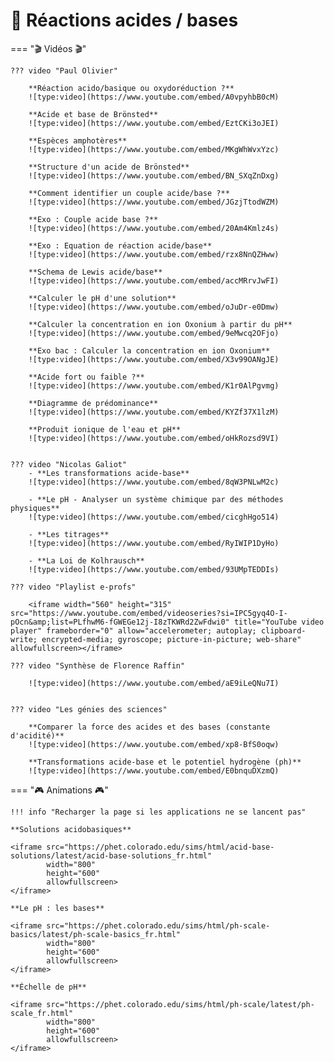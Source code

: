 # 🔴 Réactions acides / bases 

=== "🎬 Vidéos 🎬"

    ??? video "Paul Olivier"

        **Réaction acido/basique ou oxydoréduction ?**
        ![type:video](https://www.youtube.com/embed/A0vpyhbB0cM)

        **Acide et base de Brönsted**
        ![type:video](https://www.youtube.com/embed/EztCKi3oJEI)

        **Espèces amphotères**
        ![type:video](https://www.youtube.com/embed/MKgWhWvxYzc)

        **Structure d'un acide de Brönsted**
        ![type:video](https://www.youtube.com/embed/BN_SXqZnDxg)

        **Comment identifier un couple acide/base ?**
        ![type:video](https://www.youtube.com/embed/JGzjTtodWZM)

        **Exo : Couple acide base ?**
        ![type:video](https://www.youtube.com/embed/20Am4Kmlz4s)

        **Exo : Equation de réaction acide/base**
        ![type:video](https://www.youtube.com/embed/rzx8NnQZHww)

        **Schema de Lewis acide/base**
        ![type:video](https://www.youtube.com/embed/accMRrvJwFI)

        **Calculer le pH d'une solution**
        ![type:video](https://www.youtube.com/embed/oJuDr-e0Dmw)

        **Calculer la concentration en ion Oxonium à partir du pH**
        ![type:video](https://www.youtube.com/embed/9eMwcq2OFjo)

        **Exo bac : Calculer la concentration en ion Oxonium**
        ![type:video](https://www.youtube.com/embed/X3v99OANgJE)

        **Acide fort ou faible ?**
        ![type:video](https://www.youtube.com/embed/K1r0AlPgvmg)

        **Diagramme de prédominance**
        ![type:video](https://www.youtube.com/embed/KYZf37X1lzM)

        **Produit ionique de l'eau et pH**
        ![type:video](https://www.youtube.com/embed/oHkRozsd9VI)


    ??? video "Nicolas Galiot"
        - **Les transformations acide-base**
        ![type:video](https://www.youtube.com/embed/8qW3PNLwM2c)

        - **Le pH - Analyser un système chimique par des méthodes physiques**
        ![type:video](https://www.youtube.com/embed/cicghHgo514)

        - **Les titrages**
        ![type:video](https://www.youtube.com/embed/RyIWIP1DyHo)

        - **La Loi de Kolhrausch**
        ![type:video](https://www.youtube.com/embed/93UMpTEDDIs)        

    ??? video "Playlist e-profs"

        <iframe width="560" height="315" src="https://www.youtube.com/embed/videoseries?si=IPC5gyq4O-I-pOcn&amp;list=PLfhwM6-fGWEGe12j-I8zTKWRd2ZwFdwi0" title="YouTube video player" frameborder="0" allow="accelerometer; autoplay; clipboard-write; encrypted-media; gyroscope; picture-in-picture; web-share" allowfullscreen></iframe>

    ??? video "Synthèse de Florence Raffin"

        ![type:video](https://www.youtube.com/embed/aE9iLeQNu7I)


    ??? video "Les génies des sciences"

        **Comparer la force des acides et des bases (constante d'acidité)**
        ![type:video](https://www.youtube.com/embed/xp8-BfS0oqw)

        **Transformations acide-base et le potentiel hydrogène (ph)**
        ![type:video](https://www.youtube.com/embed/E0bnquDXzmQ)


=== "🎮 Animations 🎮"

    !!! info "Recharger la page si les applications ne se lancent pas"
    
    **Solutions acidobasiques**

    <iframe src="https://phet.colorado.edu/sims/html/acid-base-solutions/latest/acid-base-solutions_fr.html"
            width="800"
            height="600"
            allowfullscreen>
    </iframe>

    **Le pH : les bases**

    <iframe src="https://phet.colorado.edu/sims/html/ph-scale-basics/latest/ph-scale-basics_fr.html"
            width="800"
            height="600"
            allowfullscreen>
    </iframe>

    **Échelle de pH**

    <iframe src="https://phet.colorado.edu/sims/html/ph-scale/latest/ph-scale_fr.html"
            width="800"
            height="600"
            allowfullscreen>
    </iframe>
